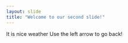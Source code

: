 ```yaml
---
layout: slide
title: "Welcome to our second slide!"
---
```

It is nice weather
Use the left arrow to go back!
